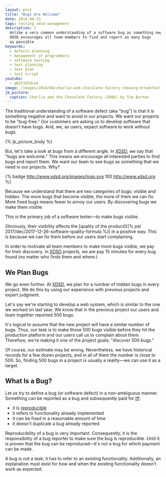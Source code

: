 ```yaml
---
layout: post
title: "Bugs Are Welcome"
date: 2014-04-13
tags: testing xdsd management
description: |
  Unlike a very common understanding of a software bug as something negative,
  XDSD encourages all team members to find and report as many bugs
  as possible
keywords:
  - defects planning
  - management of programmers
  - software testing
  - test planning
  - test plan
  - test script
youtube:
  - qRZYJGYdrwk
image: /images/2014/04/charlie-and-chocolate-factory-chewing-breakfast.png
jb_picture:
  caption: Charlie and the Chocolate Factory (2005) by Tim Burton
---
```


The traditional understanding of a software defect (aka "bug") is that it is
something negative and want to avoid in our projects. We want our projects to be
"bug-free." Our customers are asking us to develop software that doesn't have
bugs. And, we, as users, expect software to work without bugs.

{% jb_picture_body %}

But, let's take a look at bugs from a different angle. In [XDSD](http://www.xdsd.org), we say that
"bugs are welcome." This means we encourage all interested parties to find bugs
and report them. We want our team to see bugs as something that we need in our
projects. Why?

<!--more-->

{% badge http://www.xdsd.org/images/logo.svg 100 http://www.xdsd.org %}

Because we understand that there are two categories of bugs: visible and hidden.
The more bugs that become visible, the more of them we can fix. More fixed bugs
means fewer to annoy our users. By discovering bugs we make them visible.

This is the primary job of a software tester&mdash;to make bugs visible.

Obviously, their visibility affects the [quality of the product]({% pst 2017/dec/2017-12-26-software-quality-formula %})
in a positive way. This is because we can fix them before our users start complaining.

In order to motivate all team members to make more bugs visible, we pay for
their discovery. In [XDSD](http://www.xdsd.org) projects, we are pay 15 minutes for every bug found (no
matter who finds them and where.)

## We Plan Bugs

We go even further. At [XDSD](http://www.xdsd.org), we plan for a number of hidden bugs in every
project. We do this by using our experience with previous projects and expert
judgment.

Let's say we're starting to develop a web system, which is similar to the one we
worked on last year. We know that in the previous project our users and team
together reported 500 bugs.

It's logical to assume that the new project will have a similar number of bugs.
Thus, our task is to make those 500 bugs visible before they hit the production
platform and our users call us to complain about them. Therefore, we're making
it one of the project goals: "discover 500 bugs."

Of course, our estimate may be wrong. Nevertheless, we have historical records
for a few dozen projects, and in all of them the number is close to 500. So,
finding 500 bugs in a project is usually a reality&mdash;we can use it as a
target.

## What Is a Bug?

Let us try to define a bug (or software defect) in a non-ambiguous manner.
Something can be reported as a bug and subsequently paid for
[iff](https://en.wikipedia.org/wiki/If_and_only_if):

 * it is [reproducible](http://en.wikipedia.org/wiki/Reproducibility)
 * it refers to functionality already implemented
 * it can be fixed in a reasonable amount of time
 * it doesn't duplicate a bug already reported

Reproducibility of a bug is very important. Consequently, it is the
responsibility of a bug reporter to make sure the bug is reproducible. Until it
is proven that the bug can be reproduced&mdash;it's not a bug for which
payment can be made.

A bug is not a task; it has to refer to an existing functionality. Additionally,
an explanation must exist for how and when the existing functionality doesn't
work as expected.
